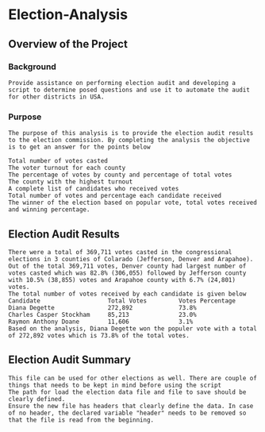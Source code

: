 # Election-Analysis
## Overview of the Project  <br />
### Background <br />
    Provide assistance on performing election audit and developing a script to determine posed questions and use it to automate the audit for other districts in USA.
### Purpose <br />
    The purpose of this analysis is to provide the election audit results to the election commission. By completing the analysis the objective is to get an answer for the points below
    
    Total number of votes casted
    The voter turnout for each county
    The percentage of votes by county and percentage of total votes
    The county with the highest turnout
    A complete list of candidates who received votes
    Total number of votes and percentage each candidate received
    The winner of the election based on popular vote, total votes received and winning percentage.

## Election Audit Results <br />
    
    There were a total of 369,711 votes casted in the congressional elections in 3 counties of Colarado (Jefferson, Denver and Arapahoe).
    Out of the total 369,711 votes, Denver county had largest number of votes casted which was 82.8% (306,055) followed by Jefferson county with 10.5% (38,855) votes and Arapahoe county with 6.7% (24,801) votes.
    The total number of votes received by each candidate is given below
    Candidate                   Total Votes         Votes Percentage
    Diana Degette               272,892             73.8%
    Charles Casper Stockham     85,213              23.0%
    Raymon Anthony Doane        11,606              3.1%
    Based on the analysis, Diana Degette won the populer vote with a total of 272,892 votes which is 73.8% of the total votes.

## Election Audit Summary <br />
	This file can be used for other elections as well. There are couple of things that needs to be kept in mind before using the script
    The path for load the election data file and file to save should be clearly defined.
    Ensure the new file has headers that clearly define the data. In case of no header, the declared variable "header" needs to be removed so that the file is read from the beginning.